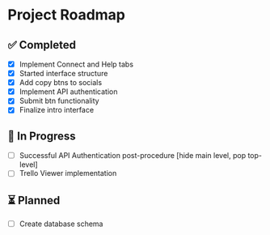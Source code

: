 # Project Roadmap

## ✅ Completed
- [x] Implement Connect and Help tabs
- [x] Started interface structure
- [x] Add copy btns to socials
- [x] Implement API authentication
- [x] Submit btn functionality
- [x] Finalize intro interface

## 🚧 In Progress
- [ ] Successful API Authentication post-procedure [hide main level, pop top-level]
- [ ] Trello Viewer implementation

## ⏳ Planned
- [ ] Create database schema
